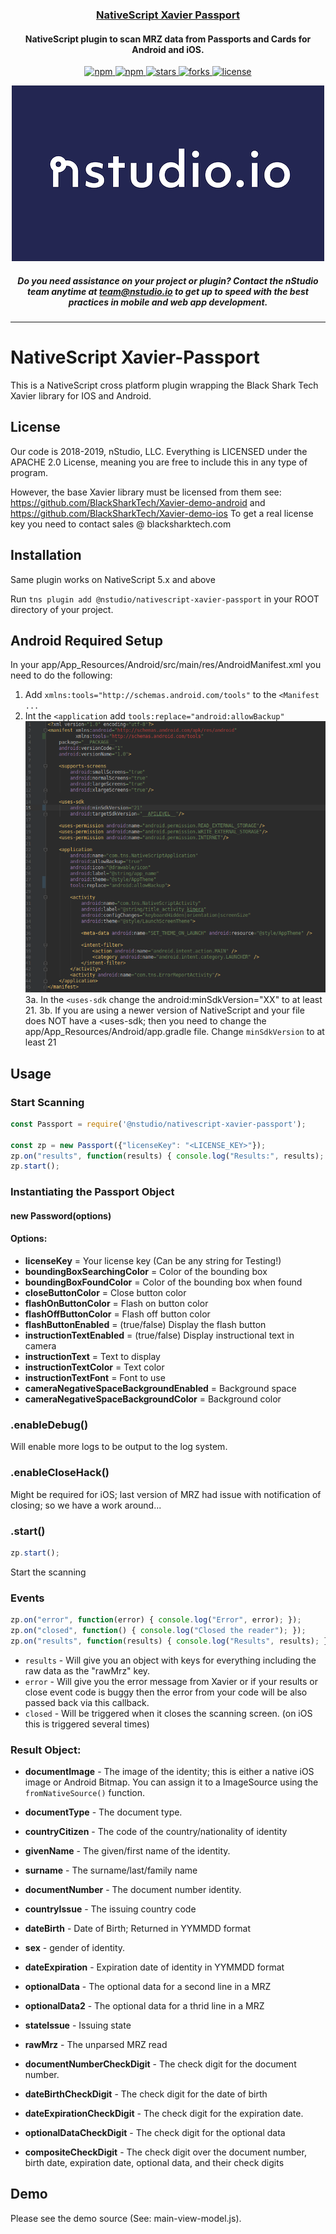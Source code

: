 
<a align="center" href="https://www.npmjs.com/package/@nstudio/nativescript-xavier-passport">
    <h3 align="center">NativeScript Xavier Passport</h3>
</a>
<h4 align="center">NativeScript plugin to scan MRZ data from Passports and Cards for Android and iOS.</h4>

<p align="center">
    <a href="https://www.npmjs.com/package/@nstudio/nativescript-xavier-passport">
        <img src="https://img.shields.io/npm/v/@nstudio/nativescript-xavier-passport.svg" alt="npm">
    </a>
    <a href="https://www.npmjs.com/package/@nstudio/nativescript-xavier-passport">
        <img src="https://img.shields.io/npm/dt/@nstudio/nativescript-xavier-passport.svg?label=npm%20downloads" alt="npm">
    </a>
    <a href="https://github.com/nstudio/nativescript-xavier-passport/stargazers">
        <img src="https://img.shields.io/github/stars/nstudio/nativescript-xavier-passport.svg" alt="stars">
    </a>
     <a href="https://github.com/nstudio/nativescript-xavier-passport/network">
        <img src="https://img.shields.io/github/forks/nstudio/nativescript-xavier-passport.svg" alt="forks">
    </a>
    <a href="https://github.com/nstudio/nativescript-xavier-passport/blob/master/LICENSE.md">
        <img src="https://img.shields.io/github/license/nstudio/nativescript-xavier-passport.svg" alt="license">
    </a>
</p>

<p align="center">
    <a align="center" href="https://nstudio.io">
      <img src="https://raw.githubusercontent.com/nstudio/media/master/images/nstudio-banner.png" alt="nStudio banner">
    </a>
    <h5 align="center">Do you need assistance on your project or plugin? Contact the nStudio team anytime at <a href="mailto:team@nstudio.io">team@nstudio.io</a> to get up to speed with the best practices in mobile and web app development.
    </h5>
</p>

---


# NativeScript Xavier-Passport

This is a NativeScript cross platform plugin wrapping the Black Shark Tech Xavier library for IOS and Android.

## License

Our code is 2018-2019, nStudio, LLC.  Everything is LICENSED under the APACHE 2.0 License, meaning you are free to include this in any type of program.  

However, the base Xavier library must be licensed from them see: 
https://github.com/BlackSharkTech/Xavier-demo-android
and 
https://github.com/BlackSharkTech/Xavier-demo-ios
To get a real license key you need to contact sales @ blacksharktech.com



## Installation 
Same plugin works on NativeScript 5.x and above

Run `tns plugin add @nstudio/nativescript-xavier-passport` in your ROOT directory of your project.

## Android Required Setup
In your app/App_Resources/Android/src/main/res/AndroidManifest.xml you need to do the following:
1. Add `xmlns:tools="http://schemas.android.com/tools"` to the `<Manifest ...`
2. Int the `<application` add `tools:replace="android:allowBackup"`  
![Files](../docs/xavier_android_manifest.png)
3a. In the `<uses-sdk` change the android:minSdkVersion="XX" to at least 21.
3b. If you are using a newer version of NativeScript and your file does NOT have a <uses-sdk; then you need to change the app/App_Resources/Android/app.gradle file.   Change `minSdkVersion` to at least 21



## Usage

### Start Scanning
```js
const Passport = require('@nstudio/nativescript-xavier-passport');

const zp = new Passport({"licenseKey": "<LICENSE_KEY>"});
zp.on("results", function(results) { console.log("Results:", results); });
zp.start();

```


### Instantiating the Passport Object
#### new Password(options)
#### Options:
- **licenseKey** = Your license key (Can be any string for Testing!)
- **boundingBoxSearchingColor** =  Color of the bounding box
- **boundingBoxFoundColor** = Color of the bounding box when found
- **closeButtonColor** = Close button color
- **flashOnButtonColor** = Flash on button color
- **flashOffButtonColor** = Flash off button color
- **flashButtonEnabled** = (true/false) Display the flash button
- **instructionTextEnabled** = (true/false) Display instructional text in camera 
- **instructionText** = Text to display
- **instructionTextColor** = Text color
- **instructionTextFont** = Font to use
- **cameraNegativeSpaceBackgroundEnabled** = Background space 
- **cameraNegativeSpaceBackgroundColor** = Background color



### .enableDebug()
Will enable more logs to be output to the log system.

### .enableCloseHack()
Might be required for iOS; last version of MRZ had issue with notification of closing; so we have a work around...

### .start()
```js
zp.start();
```
Start the scanning

### Events
```js
zp.on("error", function(error) { console.log("Error", error); });
zp.on("closed", function() { console.log("Closed the reader"); });
zp.on("results", function(results) { console.log("Results", results); });
```

- `results` - Will give you an object with keys for everything including the raw data as the "rawMrz" key.
- `error`   - Will give you the error message from Xavier or if your results or close event code is buggy then the error from your code will be also passed back via this callback.
- `closed`  - Will be triggered when it closes the scanning screen. (on iOS this is triggered several times)  
 
### Result Object:
- **documentImage** - The image of the identity; this is either a native iOS image or Android Bitmap.  You can assign it to a ImageSource using the `fromNativeSource()` function.

- **documentType** - The document type.

- **countryCitizen** - The code of the country/nationality of identity

- **givenName** - The given/first name of the identity.

- **surname** - The surname/last/family name

- **documentNumber** - The document number identity.

- **countryIssue** - The issuing country code

- **dateBirth** - Date of Birth; Returned in YYMMDD format

- **sex** - gender of identity.

- **dateExpiration** - Expiration date of identity in YYMMDD format

- **optionalData** - The optional data for a second line in a MRZ

- **optionalData2** - The optional data for a thrid line in a MRZ

- **stateIssue** - Issuing state

- **rawMrz** - The unparsed MRZ read

- **documentNumberCheckDigit** - The check digit for the document number.

- **dateBirthCheckDigit** - The check digit for the date of birth

- **dateExpirationCheckDigit** - The check digit for the expiration date.

- **optionalDataCheckDigit** - The check digit for the optional data

- **compositeCheckDigit** - The check digit over the document number, birth date, expiration date, optional data, and their check digits
                      


## Demo
 
 Please see the demo source (See: main-view-model.js).
   
